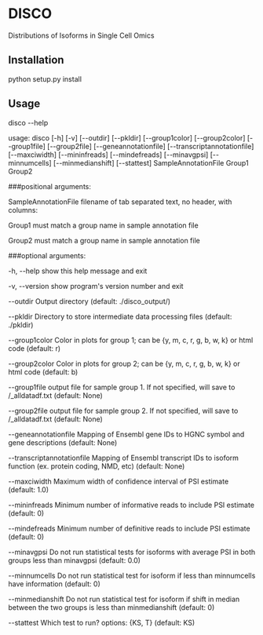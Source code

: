 # DISCO
Distributions of Isoforms in Single Cell Omics

## Installation
python setup.py install

## Usage
disco --help

usage: disco [-h] [-v] [--outdir] [--pkldir] [--group1color] [--group2color]
             [--group1file] [--group2file] [--geneannotationfile]
             [--transcriptannotationfile] [--maxciwidth] [--mininfreads]
             [--mindefreads] [--minavgpsi] [--minnumcells] [--minmedianshift]
             [--stattest]
             SampleAnnotationFile Group1 Group2


###positional arguments:

  SampleAnnotationFile  filename of tab separated text, no header, with
                        columns: <path to miso summary file> <sample name>
                        <group name>

  Group1                must match a group name in sample annotation file

  Group2                must match a group name in sample annotation file


###optional arguments:

  -h, --help            show this help message and exit

  -v, --version         show program's version number and exit

  --outdir              Output directory (default: ./disco_output/)

  --pkldir              Directory to store intermediate data processing files
                        (default: ./pkldir)

  --group1color         Color in plots for group 1; can be {y, m, c, r, g, b,
                        w, k} or html code (default: r)

  --group2color         Color in plots for group 2; can be {y, m, c, r, g, b,
                        w, k} or html code (default: b)

  --group1file          output file for sample group 1. If not specified, will
                        save to <outdir>/<group1name>_alldatadf.txt (default:
                        None)

  --group2file          output file for sample group 2. If not specified, will
                        save to <outdir>/<group2name>_alldatadf.txt (default:
                        None)

  --geneannotationfile 
                        Mapping of Ensembl gene IDs to HGNC symbol and gene
                        descriptions (default: None)

  --transcriptannotationfile 
                        Mapping of Ensembl transcript IDs to isoform function
                        (ex. protein coding, NMD, etc) (default: None)

  --maxciwidth          Maximum width of confidence interval of PSI estimate
                        (default: 1.0)

  --mininfreads         Minimum number of informative reads to include PSI
                        estimate (default: 0)

  --mindefreads         Minimum number of definitive reads to include PSI
                        estimate (default: 0)

  --minavgpsi           Do not run statistical tests for isoforms with average
                        PSI in both groups less than minavgpsi (default: 0.0)

  --minnumcells         Do not run statistical test for isoform if less than
                        minnumcells have information (default: 0)

  --minmedianshift      Do not run statistical test for isoform if shift in
                        median between the two groups is less than
                        minmedianshift (default: 0)

  --stattest            Which test to run? options: {KS, T} (default: KS)
